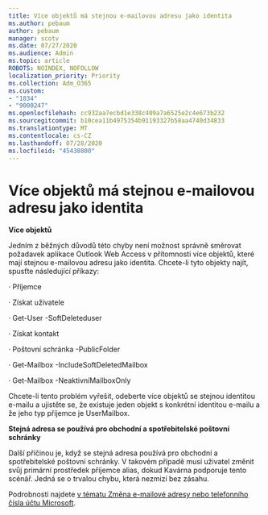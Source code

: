 ```yaml
---
title: Více objektů má stejnou e-mailovou adresu jako identita
ms.author: pebaum
author: pebaum
manager: scotv
ms.date: 07/27/2020
ms.audience: Admin
ms.topic: article
ROBOTS: NOINDEX, NOFOLLOW
localization_priority: Priority
ms.collection: Adm_O365
ms.custom:
- "1834"
- "9000247"
ms.openlocfilehash: cc932aa7ecbd1e338c409a7a6525e2c4e673b232
ms.sourcegitcommit: b10cea11b4975354b91193327b58aa4740d34833
ms.translationtype: MT
ms.contentlocale: cs-CZ
ms.lasthandoff: 07/28/2020
ms.locfileid: "45438800"
---
```

# <a name="multiple-objects-have-the-same-email-address-as-identity"></a>Více objektů má stejnou e-mailovou adresu jako identita

**Více objektů**

Jedním z běžných důvodů této chyby není možnost správně směrovat požadavek aplikace Outlook Web Access v přítomnosti více objektů, které mají stejnou e-mailovou adresu jako identita. Chcete-li tyto objekty najít, spusťte následující příkazy:

· Příjemce<email address>

· Získat uživatele<email address>

· Get-User <email address> -SoftDeleteduser

· Získat kontakt<email address>

· Poštovní <email address> schránka -PublicFolder

· Get-Mailbox <email address> -IncludeSoftDeletedMailbox

· Get-Mailbox <email address> -NeaktivníMailboxOnly

Chcete-li tento problém vyřešit, odeberte více objektů se stejnou identitou e-mailu a ujistěte se, že existuje jeden objekt s konkrétní identitou e-mailu a že jeho typ příjemce je UserMailbox.

**Stejná adresa se používá pro obchodní a spotřebitelské poštovní schránky**

Další příčinou je, když se stejná adresa používá pro obchodní a spotřebitelské poštovní schránky. V takovém případě musí uživatel změnit svůj primární prostředek příjemce alias, dokud Kavárna podporuje tento scénář. Jedná se o trvalou chybu, která nezmizí bez zásahu.

Podrobnosti najdete [v tématu Změna e-mailové adresy nebo telefonního čísla účtu Microsoft](https://support.microsoft.com/help/11545/microsoft-account-rename-your-personal-account).